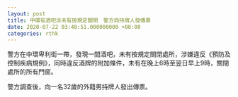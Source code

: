 ```yaml
---
layout: post
title: 中環有酒吧涉未有按規定關閉　警方向持牌人發傳票
date: 2020-07-22 03:40:51.000000000 +08:00
categories: rthk
---
```


警方在中環卑利街一帶，發現一間酒吧，未有按規定關閉處所，涉嫌違反《預防及控制疾病規例》，同時違反酒牌的附加條件，未有在晚上6時至翌日早上9時，關閉處所的所有門窗。

警方調查後，向一名32歲的外籍男持牌人發出傳票。
